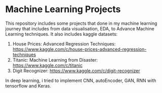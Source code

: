 # Machine Learning Projects
This repository includes some projects that done in my machine learning journey that includes from data visualisation, EDA, to 
Advance Machine Learning techniques. It also includes kaggle datasets:

1) House Prices: Advanced Regression Techniques: https://www.kaggle.com/c/house-prices-advanced-regression-techniques
2) Titanic: Machine Learning from Disaster: https://www.kaggle.com/c/titanic
3) Digit Recognizer: https://www.kaggle.com/c/digit-recognizer


In deep learning, i tried to implement CNN, autoEncoder, GAN, RNN with tensorflow and Keras.

